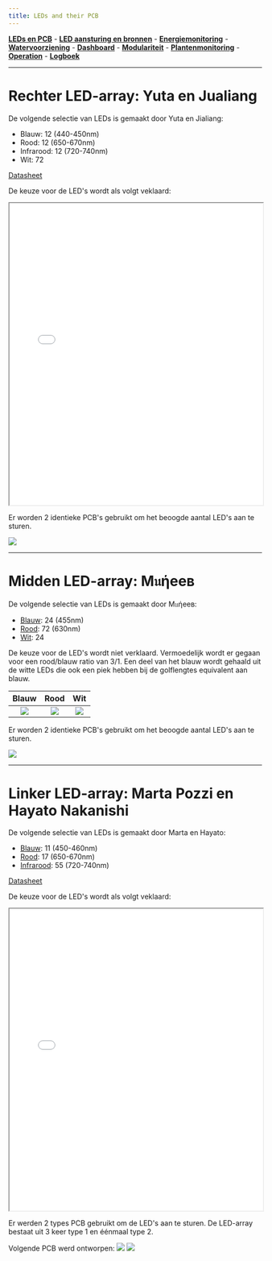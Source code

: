 ```yaml
---
title: LEDs and their PCB
---
```



[**LEDs en PCB**](/inhoud/leds/) - [**LED aansturing en bronnen**](/inhoud/aansturingLEDs/) - [**Energiemonitoring**](/inhoud/energiemonitoring/) - [**Watervoorziening**](/inhoud/aquaMonitoring/) - [**Dashboard**](/inhoud/dashboard/) - [**Modulariteit**](/inhoud/modulariteit/) - [**Plantenmonitoring**](/inhoud/plantensensor/) - [**Operation**](/inhoud/operation/) - [**Logboek**](/inhoud/logboek/)

---

# Rechter LED-array: Yuta en Jualiang

De volgende selectie van LEDs is gemaakt door Yuta en Jialiang:

* Blauw: 12  (440-450nm)
* Rood: 12  (650-670nm)
* Infrarood: 12  (720-740nm)
* Wit: 72

[Datasheet](https://otmm.lumileds.com/adaptivemedia/f0665283471a2a639ce8c3006456265ad074bde9)

De keuze voor de LED's wordt als volgt veklaard:
<iframe src="Proposal_of_LED_from_Yuta_Leo.pdf" width="100%" height="600px"></iframe>

Er worden 2 identieke PCB's gebruikt om het beoogde aantal LED's aan te sturen.

![](YutaAndJialiangPCB.png)

---

# Midden LED-array: M𝔲ήeeв
De volgende selectie van LEDs is gemaakt door M𝔲ήeeв:

* [Blauw](https://look.ams-osram.com/m/1b72a5b7addd47df/original/GD-JTLPS1-14.pdf): 24  (455nm)
* [Rood](https://look.ams-osram.com/m/38e03c91ab328b02/original/GR-CSSRML-24.pdf): 72  (630nm)
* [Wit](https://www.mouser.be/datasheet/2/588/prd_pim_datasheet_15127216_EN_pdf-3388640.pdf): 24

De keuze voor de LED's wordt niet verklaard. Vermoedelijk wordt er gegaan voor een rood/blauw ratio van 3/1. Een deel van het blauw wordt gehaald uit de witte LEDs die ook een piek hebben bij de golflengtes equivalent aan blauw.

| Blauw                      |Rood                        |Wit                           | 
|:--------------------------:|:--------------------------:|:----------------------------:|
|![](MuneebBLUEspectrum.png) | ![](MuneebREDspectrum.png) | ![](MuneebWHITEspectrum.png) |

Er worden 2 identieke PCB's gebruikt om het beoogde aantal LED's aan te sturen.

![](MuneebPCB.png)

---

# Linker LED-array: Marta Pozzi en Hayato Nakanishi

De volgende selectie van LEDs is gemaakt door Marta en Hayato:

* [Blauw](https://www.mouser.be/ProductDetail/Cree-LED/JE2835ARY-N-0002A0000-N0000001?qs=tlsG%2FOw5FFjsuj%2F2f9X0HQ%3D%3D): 11 (450-460nm)
* [Rood](https://www.mouser.be/ProductDetail/Cree-LED/JE2835AHR-N-0001A0000-N0000001?qs=tlsG%2FOw5FFjj3bMznpJhRA%3D%3D): 17  (650-670nm)
* [Infrarood](https://www.mouser.be/ProductDetail/Cree-LED/JE2835AFR-N-0001A0000-N0000001?qs=tlsG%2FOw5FFhxeS5Ond46kw%3D%3D): 55  (720-740nm)

[Datasheet](https://www.mouser.be/datasheet/2/723/JSeries_2835_Color-3359504.pdf)

De keuze voor de LED's wordt als volgt veklaard:
<iframe src="LED_selection_proposal_document.pdf" width="100%" height="600px"></iframe>

Er werden 2 types PCB gebruikt om de LED's aan te sturen. De LED-array bestaat uit 3 keer type 1 en éénmaal type 2.

Volgende PCB werd ontworpen:
![](Type1afb.png)
![](Type2afb.png)
